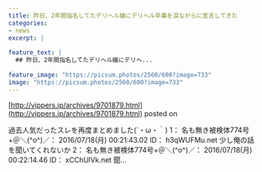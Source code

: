 ```yaml
---
title: 昨日、2年間指名してたデリヘル嬢にデリヘル卒業を涙ながらに宣言してきた
categories:
- news
excerpt: |
  
feature_text: |
  ## 昨日、2年間指名してたデリヘル嬢にデリヘ...
  
feature_image: "https://picsum.photos/2560/600?image=733"
image: "https://picsum.photos/2560/600?image=733"
---
```


[http://vippers.jp/archives/9701879.html](http://vippers.jp/archives/9701879.html)
posted on 

<!--more-->

過去人気だったスレを再度まとめました(´・ω・｀) 1： 名も無き被検体774号+＠＼(^o^)／： 2016/07/18(月) 00:21:43.02 ID： h3qWUFMu.net 少し俺の話を聞いてくれないか 2： 名も無き被検体774号+＠＼(^o^)／： 2016/07/18(月) 00:22:14.46 ID： xCChUlVk.net 聞...
